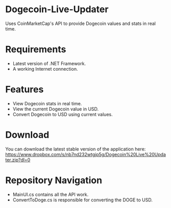 # Dogecoin-Live-Updater
Uses CoinMarketCap's API to provide Dogecoin values and stats in real time.

# Requirements
- Latest version of .NET Framework.
- A working Internet connection.

# Features
- View Dogecoin stats in real time.
- View the current Dogecoin value in USD.
- Convert Dogecoin to USD using current values.

# Download
You can download the latest stable version of the application here: https://www.dropbox.com/s/nb7nd232wtgjp5g/Dogecoin%20Live%20Updater.zip?dl=0

# Repository Navigation
- MainUI.cs contains all the API work.
- ConvertToDoge.cs is responsible for converting the DOGE to USD.

